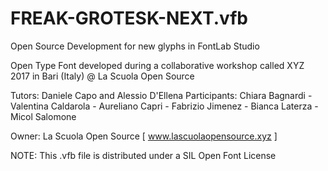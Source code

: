 # FREAK-GROTESK-NEXT.vfb
Open Source Development for new glyphs in FontLab Studio 

Open Type Font developed during a collaborative workshop called XYZ 2017 in Bari (Italy) @ La Scuola Open Source  

Tutors: Daniele Capo and Alessio D'Ellena 
Participants: Chiara Bagnardi - Valentina Caldarola - Aureliano Capri - Fabrizio Jimenez - Bianca Laterza - Micol Salomone 

Owner: La Scuola Open Source [ www.lascuolaopensource.xyz ]

NOTE: This .vfb file is distributed under a SIL Open Font License
